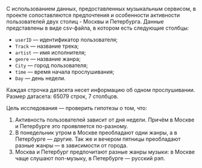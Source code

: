 С использованием данных, предоставленных музыкальным сервисом, в проекте сопоставляются предпочтения и особенности активности пользователей двух столиц - Москвы и Петербурга. Данные представлены в виде csv-файла, в котором есть следующие столбцы:

* `userID` — идентификатор пользователя;
* `Track` — название трека;  
* `artist` — имя исполнителя;
* `genre` — название жанра;
* `City` — город пользователя;
* `time` — время начала прослушивания;
* `Day` — день недели.

Каждая строчка датасета несет информацию об одном прослушивании.
Размер датасета: 65079 строк, 7 столбцов. 

Цель исследования — проверить гипотезы о том, что:
1. Активность пользователей зависит от дня недели. Причём в Москве и Петербурге это проявляется по-разному.
2. В понедельник утром в Москве преобладают одни жанры, а в Петербурге — другие. Так же и вечером пятницы преобладают разные жанры — в зависимости от города.
3. Москва и Петербург предпочитают разные жанры музыки: в Москве чаще слушают поп-музыку, в Петербурге — русский рэп.
